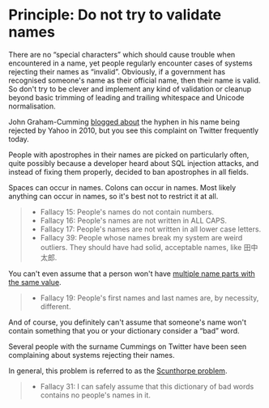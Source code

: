 # Principle: Do not try to validate names

There are no “special characters” which should cause trouble when encountered in a name, yet people
regularly encounter cases of systems rejecting their names as “invalid”. Obviously, if a government
has recognised someone's name as their official name, then their name is valid. So don't try to be
clever and implement any kind of validation or cleanup beyond basic trimming of leading and trailing
whitespace and Unicode normalisation.

John Graham-Cumming [blogged about](https://blog.jgc.org/2010/06/your-last-name-contains-invalid.html)
the hyphen in his name being rejected by Yahoo in 2010, but you see this complaint on Twitter frequently today.

People with apostrophes in their names are picked on particularly often, quite possibly because
a developer heard about SQL injection attacks, and instead of fixing them properly, decided to
ban apostrophes in all fields.

Spaces can occur in names. Colons can occur in names. Most likely anything can occur in names,
so it's best not to restrict it at all.

> - Fallacy 15: People's names do not contain numbers.
> - Fallacy 16: People's names are not written in ALL CAPS.
> - Fallacy 17: People's names are not written in all lower case letters.
> - Fallacy 39: People whose names break my system are weird outliers.  They should have had solid,
>   acceptable names, like 田中太郎.

You can't even assume that a person won't have
[multiple name parts with the same value](https://en.wikipedia.org/wiki/List_of_people_with_reduplicated_names).

> - Fallacy 19: People's first names and last names are, by necessity, different.

And of course, you definitely can't assume that someone's name won't contain something that you
or your dictionary consider a “bad” word.

Several people with the surname Cummings on Twitter have been seen complaining about systems
rejecting their names.

In general, this problem is referred to as the
[Scunthorpe problem](https://en.wikipedia.org/wiki/Scunthorpe_problem).

> - Fallacy 31: I can safely assume that this dictionary of bad words contains no people's names in it.
